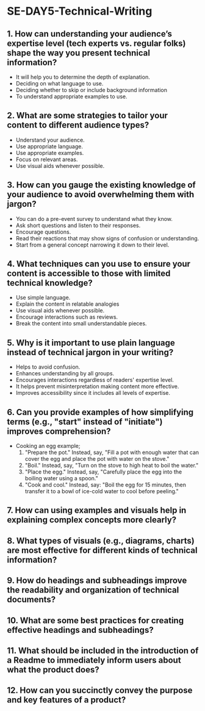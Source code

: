 # SE-DAY5-Technical-Writing
## 1. How can understanding your audience’s expertise level (tech experts vs. regular folks) shape the way you present technical information?
- It will help you to determine the depth of explanation.
- Deciding on what language to use.
- Deciding whether to skip or include background information
- To understand appropriate examples to use.

## 2. What are some strategies to tailor your content to different audience types?
- Understand your audience.
- Use appropriate language.
- Use appropriate examples.
- Focus on relevant areas.
- Use visual aids whenever possible.

## 3. How can you gauge the existing knowledge of your audience to avoid overwhelming them with jargon?
- You can do a pre-event  survey to understand what they know.
- Ask short questions and listen to their responses.
- Encourage questions.
- Read their reactions that may show signs of confusion or understanding.
- Start from a general concept narrowing it down to their level.

## 4. What techniques can you use to ensure your content is accessible to those with limited technical knowledge?
- Use simple language.
- Explain the content in relatable analogies
- Use visual aids whenever possible.
- Encourage interactions such as reviews.
- Break the content into small understandable pieces.

## 5. Why is it important to use plain language instead of technical jargon in your writing?
- Helps to avoid confusion.
- Enhances understanding by all groups.
- Encourages interactions regardless of readers' expertise level.
- It helps prevent misinterpretation making content more effective.
- Improves accessibility since it includes all levels of expertise.
  
## 6. Can you provide examples of how simplifying terms (e.g., "start" instead of "initiate") improves comprehension?
- Cooking an egg example;
  1. "Prepare the pot." Instead, say, "Fill a pot with enough water that can cover the egg and place the pot with water on the stove."
  2. "Boil." Instead, say, "Turn on the stove to high heat to boil the water."
  3. "Place the egg." Instead, say, "Carefully place the egg into the boiling water using a spoon."
  4. "Cook and cool." Instead, say: "Boil the egg for 15 minutes, then transfer it to a bowl of ice-cold water to cool before peeling."

## 7. How can using examples and visuals help in explaining complex concepts more clearly?

## 8. What types of visuals (e.g., diagrams, charts) are most effective for different kinds of technical information?

## 9. How do headings and subheadings improve the readability and organization of technical documents?

## 10. What are some best practices for creating effective headings and subheadings?

## 11. What should be included in the introduction of a Readme to immediately inform users about what the product does?

## 12. How can you succinctly convey the purpose and key features of a product?

